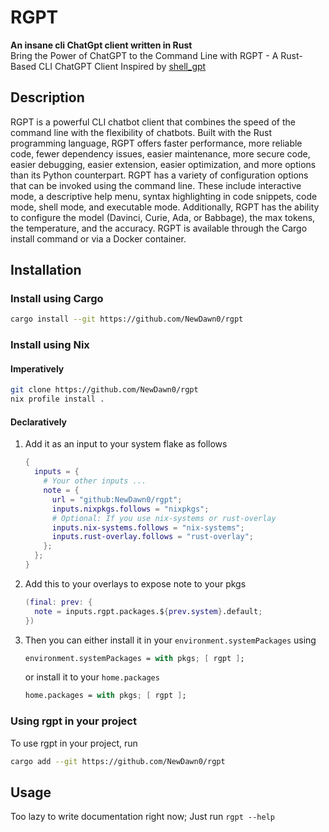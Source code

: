 # RGPT
**An insane cli ChatGpt client written in Rust**</br>
Bring the Power of ChatGPT to the Command Line with RGPT - A Rust-Based CLI ChatGPT Client
Inspired by [shell_gpt](https://github.com/TheR1D/shell_gpt)

## Description
RGPT is a powerful CLI chatbot client that combines the speed of the command line with the flexibility of chatbots.
Built with the Rust programming language, RGPT offers faster performance, more reliable code, fewer dependency issues, easier maintenance, more secure code,
easier debugging, easier extension, easier optimization, and more options than its Python counterpart.
RGPT has a variety of configuration options that can be invoked using the command line.
These include interactive mode, a descriptive help menu, syntax highlighting in code snippets,
code mode, shell mode, and executable mode. Additionally, RGPT has the ability to configure the model (Davinci, Curie, Ada, or Babbage),
the max tokens, the temperature, and the accuracy. RGPT is available through the Cargo install command or via a Docker container.

## Installation
### Install using Cargo
```bash
cargo install --git https://github.com/NewDawn0/rgpt
```
### Install using Nix
#### Imperatively
```bash
git clone https://github.com/NewDawn0/rgpt
nix profile install .
```
#### Declaratively
1. Add it as an input to your system flake as follows
    ```nix
    {
      inputs = {
        # Your other inputs ...
        note = {
          url = "github:NewDawn0/rgpt";
          inputs.nixpkgs.follows = "nixpkgs";
          # Optional: If you use nix-systems or rust-overlay
          inputs.nix-systems.follows = "nix-systems";
          inputs.rust-overlay.follows = "rust-overlay";
        };
      };
    }
    ```
2. Add this to your overlays to expose note to your pkgs
    ```nix
    (final: prev: {
      note = inputs.rgpt.packages.${prev.system}.default;
    })
    ```
3. Then you can either install it in your `environment.systemPackages` using 
    ```nix
    environment.systemPackages = with pkgs; [ rgpt ];
    ```
    or install it to your `home.packages`
    ```nix
    home.packages = with pkgs; [ rgpt ];
    ```

### Using rgpt in your project
To use rgpt in your project, run
```bash
cargo add --git https://github.com/NewDawn0/rgpt
```

## Usage
Too lazy to write documentation right now; Just run `rgpt --help`
